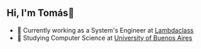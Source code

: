 ## Hi, I'm Tomás👋

- 🔭 Currently working as a System's Engineer at [Lambdaclass](https://lambdaclass.com/)
- 🌱 Studying Computer Science at [University of Buenos Aires](https://www.uba.ar/)

<!--
**tomip01/tomip01** is a ✨ _special_ ✨ repository because its `README.md` (this file) appears on your GitHub profile.

Here are some ideas to get you started:

- 🔭 I’m currently working on ...
- 🌱 I’m currently learning ...
- 👯 I’m looking to collaborate on ...
- 🤔 I’m looking for help with ...
- 💬 Ask me about ...
- 📫 How to reach me: ...
- 😄 Pronouns: ...
- ⚡ Fun fact: ...
-->
